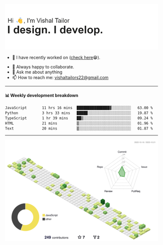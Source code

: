 ![Hi, I'm Vishal Tailor. I design. I develop.](https://github.com/vishaltailors/vishaltailors/blob/main/header.png?raw=true)

- 🔭 I have recently worked on ([check here](https://vishaltailor.com)😁).
<!-- - 🎦 Currently watching: JavaScript: The Hard Parts By Will Sentance. -->
- 👯 Always happy to collaborate.
- 💬 Ask me about anything
- 📫 How to reach me: <a href="mailto:vishaltailors22@gmail.com">vishaltailors22@gmail.com</a>

<hr /> 
<h4>📊 Weekly development breakdown</h4>
<!--START_SECTION:waka-->

```txt
JavaScript       11 hrs 16 mins  ███████████████▓░░░░░░░░░   63.00 %
Python           3 hrs 33 mins   █████░░░░░░░░░░░░░░░░░░░░   19.87 %
TypeScript       1 hr 39 mins    ██▒░░░░░░░░░░░░░░░░░░░░░░   09.24 %
HTML             21 mins         ▒░░░░░░░░░░░░░░░░░░░░░░░░   01.96 %
Text             20 mins         ▒░░░░░░░░░░░░░░░░░░░░░░░░   01.87 %
```

<!--END_SECTION:waka-->
<hr /> 

![](./profile-3d-contrib/profile-green-animate.svg)
